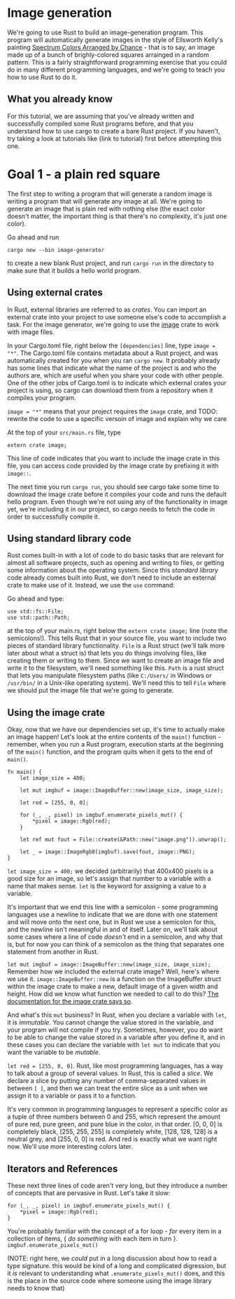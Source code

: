 Image generation
================

We're going to use Rust to build an image-generation program. This program will
automatically generate images in the style of Ellsworth Kelly's painting
[Spectrum Colors Arranged by Chance](https://www.sfmoma.org/artwork/99.352) -
that is to say, an image made up of a bunch of brighly-colored squares
arrainged in a random pattern. This is a fairly straightforward programming
exercise that you could do in many different programming languages, and we're going
to teach you how to use Rust to do it.

What you already know
---------------------

For this tutorial, we are assuming that you've already written and successfully
compiled some Rust programs before, and that you understand how to use cargo to
create a bare Rust project. If you haven't, try taking a look at tutorials
like {link to tutorial} first before attempting this one.


Goal 1 - a plain red square
===========================

The first step to writing a program that will generate a random image is
writing a program that will generate any image at all. We're going to generate
an image that is plain red with nothing else (the exact color doesn't matter,
the important thing is that there's no complexity, it's just one color).

Go ahead and run

`cargo new --bin image-generator`

to create a new blank Rust project, and run `cargo run` in the directory
to make sure that it builds a hello world program.


Using external crates
------------------------------

In Rust, external libraries are referred to as *crates*. You can import an
external crate into your project to use someone else's code to accomplish a
task.  For the image generator, we're going to use the
[image](https://github.com/PistonDevelopers/image) crate to work with image
files.

In your Cargo.toml file, right below the `[dependencies]` line, type `image =
"*"`. The Cargo.toml file contains metadata about a Rust project, and was
automatically created for you when you ran `cargo new`. It probably already has
some lines that indicate what the name of the project is and who the authors
are, which are useful when you share your code with other people. One of the
other jobs of Cargo.toml is to indicate which external crates your project is
using, so cargo can download them from a repository when it compiles your
program.

`image = "*"` means that your project requires the `image` crate, and
TODO: rewrite the code to use a specific versoin of image and explain why we care

At the top of your `src/main.rs` file, type

`extern crate image;`

This line of code indicates that you want to include the image crate in this file, 
you can access code provided by the image crate by prefixing it with `image::`.

The next time you run `cargo run`, you should see cargo take some time to download
the image crate before it compiles your code and runs the default hello program.
Even though we're not using any of the functionality in image yet, we're including
it in our project, so cargo needs to fetch the code in order to successfully compile it.

Using standard library code
---------------------------

Rust comes built-in with a lot of code to do basic tasks that are relevant for almost all
software projects, such as opening and writing to files, or getting some information about
the operating system. Since this *standard library* code already comes built into Rust, we don't
need to include an external crate to make use of it. Instead, we use the `use` command:

Go ahead and type:

    use std::fs::File;
    use std::path::Path;

at the top of your main.rs, right below the `extern crate image;` line (note
the semicolons!).  This tells Rust that in your source file, you want to
include two pieces of standard library functionality.  `File` is a Rust struct
(we'll talk more later about what a struct is) that lets you do things
involving files, like creating them or writing to them. Since we want to create
an image file and write it to the filesystem, we'll need something like this.
`Path` is a rust struct that lets you manipulate filesystem paths (like
`C:/Users/` in Windows or `/usr/bin/` in a Unix-like operating system). We'll need this
to tell `File` where we should put the image file that we're going to generate.

Using the image crate
---------------------

Okay, now that we have our dependencies set up, it's time to actually make an
image happen!  Let's look at the entire contents of the `main()` function -
remember, when you run a Rust program, execution starts at the beginning of the
`main()` function, and the program quits when it gets to the end of `main()`.

    fn main() {
        let image_size = 400;

        let mut imgbuf = image::ImageBuffer::new(image_size, image_size);

        let red = [255, 0, 0];

        for (_, _, pixel) in imgbuf.enumerate_pixels_mut() {
            *pixel = image::Rgb(red);
        }

        let ref mut fout = File::create(&Path::new("image.png")).unwrap();

        let _ = image::ImageRgb8(imgbuf).save(fout, image::PNG);
    }

`let image_size = 400;` we decided (arbitrarily) that 400x400 pixels is a good
size for an image, so let's assign that number to a variable with a name that
makes sense. `let` is the keyword for assigning a value to a variable.

It's important that we end this line with a semicolon - some
programming languages use a newline to indicate that we are done with one
statement and will move onto the next one, but in Rust we use a semicolon for
this, and the newline isn't meaningful in and of itself.  Later on, we'll talk
about some cases where a line of code *doesn't* end in a semicolon, and why
that is, but for now you can think of a semicolon as the thing that separates one
statement from another in Rust.

`let mut imgbuf = image::ImageBuffer::new(image_size, image_size);` Remember
how we included the external crate image? Well, here's where we use it.
`image::ImageBuffer::new` is a function on the ImageBuffer struct within the
image crate to make a new, default image of a given width and height. How did
we know what function we needed to call to do this?  [The documentation for the
image crate says
so](http://www.piston.rs/image/image/struct.ImageBuffer.html#method.new).

And what's this `mut` business? In Rust, when you declare a variable with
`let`, it is *immutable*. You cannot change the value stored in the variable,
and your program will not compile if you try. Sometimes, however, you do want
to be able to change the value stored in a variable after you define it, and in
these cases you can declare the variable with `let mut` to indicate that you
want the variable to be *mutable*.

`let red = [255, 0, 0]`. Rust, like most programming languages, has a way to
talk about a group of several values. In Rust, this is called a *slice*. We
declare a slice by putting any number of comma-separated values in between `[
]`, and then we can treat the entire slice as a unit when we assign it to a
variable or pass it to a function.

It's very common in programming languages to represent a specific color as a
tuple of three numbers between 0 and 255, which represent the amount of pure
red, pure green, and pure blue in the color, in that order. [0, 0, 0] is
completely black, [255, 255, 255] is completely white, [128, 128, 128] is a
neutral grey, and [255, 0, 0] is red. And red is exactly what we want right
now. We'll use more interesting colors later.

Iterators and References
-----------------------

These next three lines of code aren't very long, but they introduce a number of concepts
that are pervasive in Rust. Let's take it slow:

    for (_, _, pixel) in imgbuf.enumerate_pixels_mut() {
        *pixel = image::Rgb(red);
    }

You're probably familiar with the concept of a for loop - *for* every item in a collection
of items, { *do something* with each item in turn }. `imgbuf.enumerate_pixels_mut()`


(NOTE: right here, we *could* put in a long discussion about how to read a type
signature. this would be kind of a long and complicated digression, but it *is*
relevant to understanding what `.enumerate_pixels_mut()` does, and this is the
place in the source code where someone using the image library needs to know
that)


